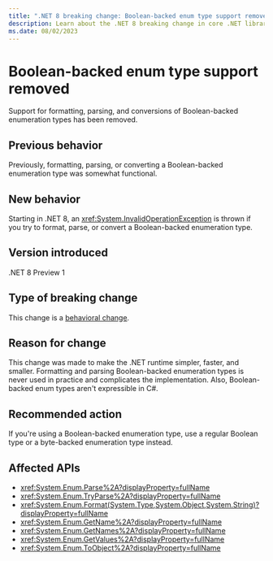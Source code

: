 ```yaml
---
title: ".NET 8 breaking change: Boolean-backed enum type support removed"
description: Learn about the .NET 8 breaking change in core .NET libraries where support for parsing, formatting, and conversions of Boolean-backed enumeration types has been removed.
ms.date: 08/02/2023
---
```

# Boolean-backed enum type support removed

Support for formatting, parsing, and conversions of Boolean-backed enumeration types has been removed.

## Previous behavior

Previously, formatting, parsing, or converting a Boolean-backed enumeration type was somewhat functional.

## New behavior

Starting in .NET 8, an <xref:System.InvalidOperationException> is thrown if you try to format, parse, or convert a Boolean-backed enumeration type.

## Version introduced

.NET 8 Preview 1

## Type of breaking change

This change is a [behavioral change](../../categories.md#behavioral-change).

## Reason for change

This change was made to make the .NET runtime simpler, faster, and smaller. Formatting and parsing Boolean-backed enumeration types is never used in practice and complicates the implementation. Also, Boolean-backed enum types aren't expressible in C#.

## Recommended action

If you're using a Boolean-backed enumeration type, use a regular Boolean type or a byte-backed enumeration type instead.

## Affected APIs

- <xref:System.Enum.Parse%2A?displayProperty=fullName>
- <xref:System.Enum.TryParse%2A?displayProperty=fullName>
- <xref:System.Enum.Format(System.Type,System.Object,System.String)?displayProperty=fullName>
- <xref:System.Enum.GetName%2A?displayProperty=fullName>
- <xref:System.Enum.GetNames%2A?displayProperty=fullName>
- <xref:System.Enum.GetValues%2A?displayProperty=fullName>
- <xref:System.Enum.ToObject%2A?displayProperty=fullName>
